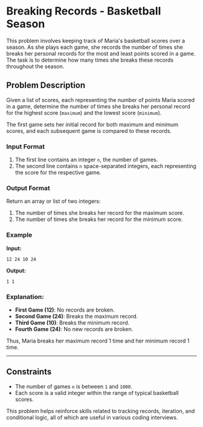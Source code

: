 # Breaking Records - Basketball Season

This problem involves keeping track of Maria's basketball scores over a season. As she plays each game, she records the number of times she breaks her personal records for the most and least points scored in a game. The task is to determine how many times she breaks these records throughout the season.

## Problem Description

Given a list of scores, each representing the number of points Maria scored in a game, determine the number of times she breaks her personal record for the highest score (`maximum`) and the lowest score (`minimum`).

The first game sets her initial record for both maximum and minimum scores, and each subsequent game is compared to these records.

### Input Format

1. The first line contains an integer `n`, the number of games.
2. The second line contains `n` space-separated integers, each representing the score for the respective game.

### Output Format

Return an array or list of two integers:
1. The number of times she breaks her record for the maximum score.
2. The number of times she breaks her record for the minimum score.

### Example

**Input:**
```
12 24 10 24
```

**Output:**
```
1 1
```

### Explanation:

- **First Game (12)**: No records are broken.
- **Second Game (24)**: Breaks the maximum record.
- **Third Game (10)**: Breaks the minimum record.
- **Fourth Game (24)**: No new records are broken.

Thus, Maria breaks her maximum record 1 time and her minimum record 1 time.

---

## Constraints
- The number of games `n` is between `1` and `1000`.
- Each score is a valid integer within the range of typical basketball scores.

This problem helps reinforce skills related to tracking records, iteration, and conditional logic, all of which are useful in various coding interviews.
```
